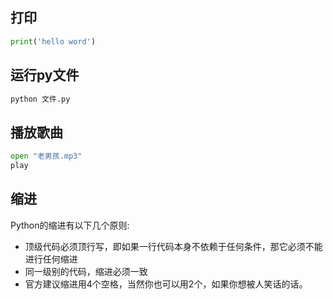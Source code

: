 ## 打印

```python
print('hello word')
```



## 运行py文件

```python
python 文件.py
```



## 播放歌曲

```python
open "老男孩.mp3"
play
```



## 缩进

Python的缩进有以下几个原则:

- 顶级代码必须顶行写，即如果一行代码本身不依赖于任何条件，那它必须不能进行任何缩进
- 同一级别的代码，缩进必须一致
- 官方建议缩进用4个空格，当然你也可以用2个，如果你想被人笑话的话。